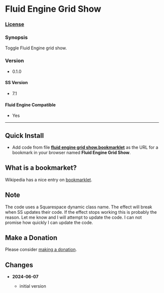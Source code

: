 # Fluid Engine Grid Show

### [License][1]

### Synopsis

Toggle Fluid Engine grid show.

### Version

  * 0.1.0

#### SS Version

  * 7.1

#### Fluid Engine Compatible

  * Yes

---

## Quick Install

* Add code from file **[fluid engine grid show.bookmarklet][2]** as the URL for
  a bookmark in your browser named **Fluid Engine Grid Show**.

## What is a bookmarket?

Wikipedia has a nice entry on [bookmarklet][3].

## Note

The code uses a Squarespace dynamic class name. The effect will break when SS
updates their code. If the effect stops working this is probably the reason. Let
me know and I will attempt to update the code. I can not promise how quickly I
can update the code.

## Make a Donation

Please consider [making a donation][4].

## Changes

<!-- * **2024-06-06**
  
  * fix for Squarespace changes
  * bumped version to 0.1.1
  -->
* **2024-06-07**
  
  * initial version

[1]: https://github.com/tomsWebConsulting/twcsl/blob/main/LICENSE.txt#L1
[2]: fluid%20engine%20grid%20show.bookmarklet#L1
[3]: https://en.wikipedia.org/wiki/Bookmarklet
[4]: https://github.com/tomsWebConsulting/twcsl#make-a-donation
